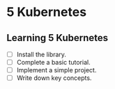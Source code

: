 # 5 Kubernetes

## Learning 5 Kubernetes
- [ ] Install the library.
- [ ] Complete a basic tutorial.
- [ ] Implement a simple project.
- [ ] Write down key concepts.
